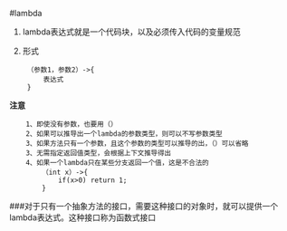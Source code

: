 #lambda
1. lambda表达式就是一个代码块，以及必须传入代码的变量规范
2. 形式

        （参数1，参数2）->{
            表达式
        }
**注意**

        1、即使没有参数，也要用（）
        2、如果可以推导出一个lambda的参数类型，则可以不写参数类型
        3、如果方法只有一个参数，且这个参数的类型可以推导的出，（）可以省略
        3、无需指定返回值类型，会根据上下文推导得出
        4、如果一个lambda只在某些分支返回一个值，这是不合法的
            （int x）->{
                if(x>0) return 1;
            }

###对于只有一个抽象方法的接口，需要这种接口的对象时，就可以提供一个lambda表达式。这种接口称为函数式接口